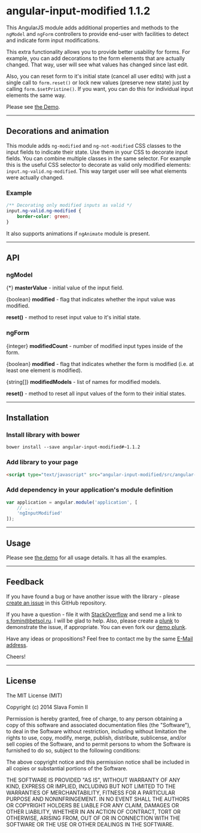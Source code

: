# angular-input-modified 1.1.2

This AngularJS module adds additional properties and methods to the `ngModel` and `ngForm` controllers
to provide end-user with facilities to detect and indicate form input modifications.

This extra functionality allows you to provide better usability for forms.
For example, you can add decorations to the form elements that are actually changed.
That way, user will see what values has changed since last edit.

Also, you can reset form to it's initial state (cancel all user edits) with just a single call to `form.reset()` or
lock new values (preserve new state) just by calling `form.$setPristine()`.
If you want, you can do this for individual input elements the same way.

Please see [the Demo][demo].

---

## Decorations and animation

This module adds `ng-modified` and `ng-not-modified` CSS classes to the input fields to indicate their state.
Use them in your CSS to decorate input fields. You can combine multiple classes in the same selector.
For example this is the useful CSS selector to decorate as valid only modified elements: `input.ng-valid.ng-modified`.
This way target user will see what elements were actually changed.

### Example

``` css
/** Decorating only modified inputs as valid */
input.ng-valid.ng-modified {
    border-color: green;
}
```

It also supports animations if `ngAnimate` module is present.

---

## API

### ngModel

{\*} **masterValue** -
initial value of the input field.

{boolean} **modified** -
flag that indicates whether the input value was modified.

**reset()** - 
method to reset input value to it's initial state.

### ngForm

{integer} **modifiedCount** -
number of modified input types inside of the form.

{boolean} **modified** -
flag that indicates whether the form is modified (i.e. at least one element is modified).

{string[]} **modifiedModels** -
list of names for modified models.

**reset()** - 
method to reset all input values of the form to their initial states.

---

## Installation

### Install library with bower

`bower install --save angular-input-modified#~1.1.2`

### Add library to your page

``` html
<script type="text/javascript" src="angular-input-modified/src/angular-input-modified.js"></script>
```

### Add dependency in your application's module definition

``` javascript
var application = angular.module('application', [
    // ...
    'ngInputModified'
]);
```

---

## Usage

Please see [the demo][demo] for all usage details. It has all the examples.

---

## Feedback

If you have found a bug or have another issue with the library - please [create an issue][new-issue] in this GitHub repository.

If you have a question - file it with [StackOverflow][so-ask] and send me a
link to [s.fomin@betsol.ru][email]. I will be glad to help.
Also, please create a [plunk][plunker] to demonstrate the issue, if appropriate.
You can even fork our [demo plunk][demo].

Have any ideas or propositions? Feel free to contact me by the same [E-Mail address][email].

Cheers!

---

## License

The MIT License (MIT)

Copyright (c) 2014 Slava Fomin II

Permission is hereby granted, free of charge, to any person obtaining a copy
of this software and associated documentation files (the "Software"), to deal
in the Software without restriction, including without limitation the rights
to use, copy, modify, merge, publish, distribute, sublicense, and/or sell
copies of the Software, and to permit persons to whom the Software is
furnished to do so, subject to the following conditions:

The above copyright notice and this permission notice shall be included in
all copies or substantial portions of the Software.

THE SOFTWARE IS PROVIDED "AS IS", WITHOUT WARRANTY OF ANY KIND, EXPRESS OR
IMPLIED, INCLUDING BUT NOT LIMITED TO THE WARRANTIES OF MERCHANTABILITY,
FITNESS FOR A PARTICULAR PURPOSE AND NONINFRINGEMENT. IN NO EVENT SHALL THE
AUTHORS OR COPYRIGHT HOLDERS BE LIABLE FOR ANY CLAIM, DAMAGES OR OTHER
LIABILITY, WHETHER IN AN ACTION OF CONTRACT, TORT OR OTHERWISE, ARISING FROM,
OUT OF OR IN CONNECTION WITH THE SOFTWARE OR THE USE OR OTHER DEALINGS IN
THE SOFTWARE.

[so-ask]:    http://stackoverflow.com/questions/ask?tags=angularjs,javascript
[email]:     mailto:s.fomin@betsol.ru
[plunker]:   http://plnkr.co/
[demo]:      http://plnkr.co/edit/g2MDXv81OOBuGo6ORvdt?p=preview
[new-issue]: https://github.com/betsol/angular-input-modified/issues/new

